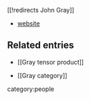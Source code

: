 [[!redirects John Gray]]

* [website](http://www.math.uiuc.edu/~gray/)

## Related entries

* [[Gray tensor product]]

* [[Gray category]]

category:people